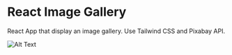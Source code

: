 # React Image Gallery

React App that display an image gallery. Use Tailwind CSS and Pixabay API.

![Alt Text](https://media.giphy.com/media/eKmClnyWTvtMGPan38/source.gif)


